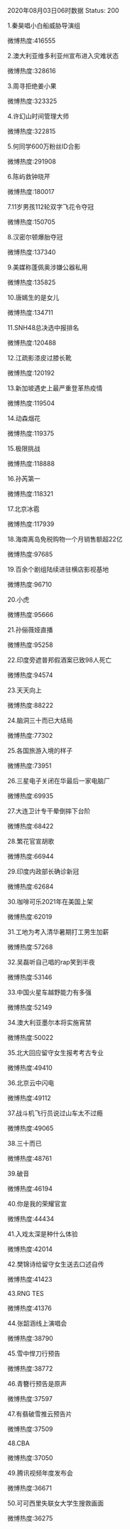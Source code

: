 2020年08月03日06时数据
Status: 200

1.秦昊唱小白船威胁导演组

微博热度:416555

2.澳大利亚维多利亚州宣布进入灾难状态

微博热度:328616

3.周寻拒绝姜小果

微博热度:323325

4.许幻山时间管理大师

微博热度:322815

5.何同学600万粉丝ID合影

微博热度:291908

6.陈屿救钟晓芹

微博热度:180017

7.11岁男孩112轮双字飞花令夺冠

微博热度:150705

8.汉密尔顿爆胎夺冠

微博热度:137340

9.美媒称蓬佩奥涉嫌公器私用

微博热度:135825

10.唐嫣生的是女儿

微博热度:134711

11.SNH48总决选中报排名

微博热度:120488

12.江疏影漆皮过膝长靴

微博热度:120192

13.新加坡遇史上最严重登革热疫情

微博热度:119504

14.动森烟花

微博热度:119375

15.极限挑战

微博热度:118888

16.孙芮第一

微博热度:118321

17.北京冰雹

微博热度:117939

18.海南离岛免税购物一个月销售额超22亿

微博热度:97685

19.百余个剧组陆续进驻横店影视基地

微博热度:96710

20.小虎

微博热度:95666

21.孙俪薇娅直播

微博热度:95258

22.印度旁遮普邦假酒案已致98人死亡

微博热度:94574

23.天天向上

微博热度:88222

24.脑洞三十而已大结局

微博热度:77302

25.各国旅游入境的样子

微博热度:73951

26.三星电子关闭在华最后一家电脑厂

微博热度:69935

27.大连卫计专干晕倒摔下台阶

微博热度:68422

28.繁花官宣胡歌

微博热度:66944

29.印度内政部长确诊新冠

微博热度:62684

30.咖啡可乐2021年在美国上架

微博热度:62019

31.工地为考入清华暑期打工男生加薪

微博热度:57268

32.吴磊听自己唱的rap笑到半夜

微博热度:53146

33.中国火星车越野能力有多强

微博热度:52149

34.澳大利亚墨尔本将实施宵禁

微博热度:50022

35.北大回应留守女生报考考古专业

微博热度:49410

36.北京云中闪电

微博热度:49112

37.战斗机飞行员说过山车太不过瘾

微博热度:49065

38.三十而已

微博热度:48761

39.破音

微博热度:46194

40.你是我的荣耀官宣

微博热度:44434

41.入戏太深是种什么体验

微博热度:42014

42.樊锦诗给留守女生送去口述自传

微博热度:41423

43.RNG TES

微博热度:41376

44.张韶涵线上演唱会

微博热度:38790

45.雪中悍刀行预告

微博热度:38772

46.青簪行预告是原声

微博热度:37597

47.有翡破雪推云预告片

微博热度:37509

48.CBA

微博热度:37050

49.腾讯视频年度发布会

微博热度:36671

50.可可西里失联女大学生搜救画面

微博热度:36275

